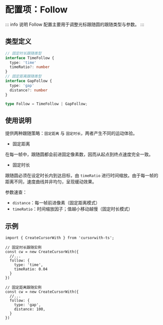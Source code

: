 # 配置项：Follow

::: info 说明
Follow 配置主要用于调整光标跟随圆的跟随类型与参数。
:::

## 类型定义

```ts
// 固定时长跟随类型
interface TimeFollow {
  type: 'time'
  timeRatio?: number
}
// 固定距离跟随类型
interface GapFollow {
  type: 'gap'
  distance?: number
}

type Follow = TimeFollow | GapFollow;
```

## 使用说明

提供两种跟随策略：`固定距离` 与 `固定时长`，两者产生不同的运动体验。

- 固定距离

在每一帧中，跟随圆都会前进固定像素数，因而从起点到终点速度完全一致。

- 固定时长

跟随圆必须在设定时长内到达目标，由 `timeRatio` 进行时间缩放。由于每一帧的距离不同，速度曲线并非均匀，呈现缓动效果。

参数速查：

- `distance`：每一帧前进像素（固定距离模式）
- `timeRatio`：时间缩放因子；值越小移动越慢（固定时长模式）

## 示例

```ts{5,14}
import { CreateCursorWith } from 'cursorwith-ts';

// 固定时长跟随实例
const cw = new CreateCursorWith({
  //...
  follow: {
    type: 'time',
    timeRatio: 0.04
  }
})

// 固定距离跟随实例
const cw = new CreateCursorWith({
  //...
  follow: {
    type: 'gap',
    distance: 100,
  }
})
```